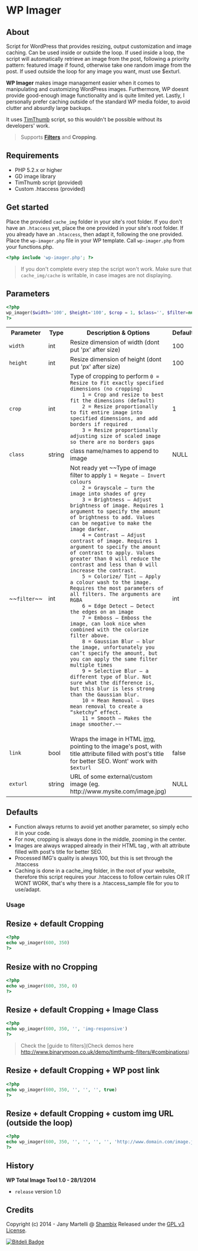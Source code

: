 # WP Imager

## About

Script for WordPress that provides resizing, output customization and image caching.
Can be used inside or outside the loop.
If used inside a loop, the script will automatically retrieve an image from the post, following a priority pattern: featured image if found, otherwise take one random image from the post.
If used outside the loop for any image you want, must use $exturl.

**WP Imager** makes image management easier when it comes to manipulating and customizing WordPress images.
Furthermore, WP doesnt provide good-enough image functionality and is quite limited yet.
Lastly, I personally prefer caching outside of the standard WP media folder, to avoid clutter and absurdly large backups.

It uses [TimThumb](http://code.google.com/p/timthumb/) script, so this wouldn't be possible without its developers' work.

> Supports **[Filters](http://www.binarymoon.co.uk/2010/08/timthumb-image-filters/)** and **Cropping**.

## Requirements

- PHP 5.2.x or higher
- GD image library
- TimThumb script (provided)
- Custom .htaccess (provided)

## Get started

Place the provided `cache_img` folder in your site's root folder.
If you don't have an `.htaccess` yet, place the one provided in your site's root folder.
If you already have an `.htaccess`, then adapt it, following the one provided.
Place the `wp-imager.php` file in your WP template.
Call `wp-imager.php` from your functions.php.

```php
<?php include 'wp-imager.php'; ?>
```

> If you don't complete every step the script won't work.
> Make sure that `cache_img/cache` is writable, in case images are not displaying.

## Parameters

```php
<?php
wp_imager($width='100', $height='100', $crop = 1, $class='', $filter=null, $link=false, $exturl=null )
?>
```

<table>
  <tr>
    <th>Parameter</th>
    <th>Type</th>
    <th>Description & Options</th>
    <th>Default</th>
  </tr>
  <tr>
    <td><code>width</code></td>
    <td>int</td>
    <td>Resize dimension of width (dont put 'px' after size)</td>
    <td>100</td>
  </tr>
  <tr>
    <td><code>height</code></td>
    <td>int</td>
    <td>Resize dimension of height (dont put 'px' after size)</td>
    <td>100</td>
  </tr>
  <tr>
    <td><code>crop</code></td>
    <td>int</td>
    <td>Type of cropping to perform
    <code>0 = Resize to Fit exactly specified dimensions (no cropping) 	
    1 =	Crop and resize to best fit the dimensions (default)
    2 =	Resize proportionally to fit entire image into specified dimensions, and add borders if required
    3 =	Resize proportionally adjusting size of scaled image so there are no borders gaps</code></td>
    <td>1</td>
  </tr>
  <tr>
    <td><code>class</code></td>
    <td>string</td>
    <td>class name/names to append to image</td>
    <td>NULL</td>
  </tr>
  <tr>
    <td>~~<code>filter</code>~~</td>
    <td>int</td>
    <td>Not ready yet ~~Type of image filter to apply
    <code>1 = Negate – Invert colours
	2 = Grayscale – turn the image into shades of grey
	3 = Brightness – Adjust brightness of image. Requires 1 argument to specify the amount of brightness to add. Values can be negative to make the image darker.
	4 = Contrast – Adjust contrast of image. Requires 1 argument to specify the amount of contrast to apply. Values greater than 0 will reduce the contrast and less than 0 will increase the contrast.
	5 = Colorize/ Tint – Apply a colour wash to the image. Requires the most parameters of all filters. The arguments are RGBA
	6 = Edge Detect – Detect the edges on an image
	7 = Emboss – Emboss the image, can look nice when combined with the colorize filter above.
	8 = Gaussian Blur – blur the image, unfortunately you can’t specify the amount, but you can apply the same filter multiple times
	9 = Selective Blur – a different type of blur. Not sure what the difference is, but this blur is less strong than the Gaussian blur.
	10 = Mean Removal – Uses mean removal to create a “sketchy” effect.
	11 = Smooth – Makes the image smoother.~~
    </code></td>
    <td>int</td>
  </tr>
  <tr>
    <td><code>link</code></td>
    <td>bool</td>
    <td>Wraps the image in HTML <a href="">img</a>, pointing to the image's post, with title attribute filled with post's title for better SEO. Wont' work with <code>$exturl</code></td>
    <td>false</td>
  </tr>
  <tr>
    <td><code>exturl</code></td>
    <td>string</td>
    <td>URL of some external/custom image (eg. http://www.mysite.com/image.jpg)	</td>
    <td>NULL</td>
  </tr>
</table>


## Defaults

- Function always returns to avoid yet another parameter, so simply echo it in your code.
- For now, cropping is always done in the middle, zooming in the center.
- Images are always wrapped already in their HTML tag <img src="" />, with alt attribute filled with post's title for better SEO.
- Processed IMG's quality is always 100, but this is set through the .htaccess
- Caching is done in a cache_img folder, in the root of your website, therefore this script requires your .htaccess to follow certain rules OR IT WONT WORK, that's why there is a .htaccess_sample file for you to use/adapt.


### Usage

## Resize + default Cropping

```php
<?php
echo wp_imager(600, 350)
?>
```

## Resize with no Cropping

```php
<?php
echo wp_imager(600, 350, 0)
?>
```

## Resize + default Cropping + Image Class

```php
<?php
echo wp_imager(600, 350, '', 'img-responsive')
?>
```

> Check the [guide to filters](Check demos here http://www.binarymoon.co.uk/demo/timthumb-filters/#combinations)

## Resize + default Cropping + WP post link

```php
<?php
echo wp_imager(600, 350, '', '', '', true)
?>
```

## Resize + default Cropping + custom img URL (outside the loop)

```php
<?php
echo wp_imager(600, 350, '', '', '', '', 'http://www.domain.com/image.jpg')
?>
```


## History

**WP Total Image Tool 1.0 - 28/1/2014**

- `release` version 1.0

## Credits

Copyright (c) 2014 - Jany Martelli @ [Shambix](http://www.shambix.com)
Released under the [GPL v3 License](http://choosealicense.com/licenses/gpl-v3/).

[![Bitdeli Badge](https://d2weczhvl823v0.cloudfront.net/cosenary/instagram-php-api/trend.png)](https://bitdeli.com/free "Bitdeli Badge")